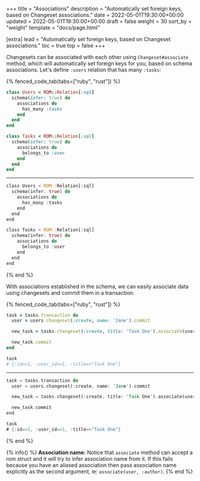 +++
title = "Associations"
description = "Automatically set foreign keys, based on Changeset associations."
date = 2022-05-01T19:30:00+00:00
updated = 2022-05-01T19:30:00+00:00
draft = false
weight = 30
sort_by = "weight"
template = "docs/page.html"

[extra]
lead = "Automatically set foreign keys, based on Changeset associations."
toc = true
top = false
+++

Changesets can be associated with each other using `Changeset#associate` method, which will automatically set foreign keys for you, based on schema associations. Let's define `:users` relation that has many `:tasks`:

{% fenced_code_tab(tabs=["ruby", "rust"]) %}

```ruby
class Users < ROM::Relation[:sql]
  schema(infer: true) do
    associations do
      has_many :tasks
    end
  end
end

class Tasks < ROM::Relation[:sql]
  schema(infer: true) do
    associations do
      belongs_to :user
    end
  end
end
```

---

```rust
class Users < ROM::Relation[:sql]
  schema(infer: true) do
    associations do
      has_many :tasks
    end
  end
end

class Tasks < ROM::Relation[:sql]
  schema(infer: true) do
    associations do
      belongs_to :user
    end
  end
end
```

{% end %}

With associations established in the schema, we can easily associate data using changesets and commit them in a transaction:

{% fenced_code_tab(tabs=["ruby", "rust"]) %}

```ruby
task = tasks.transaction do
  user = users.changeset(:create, name: 'Jane').commit

  new_task = tasks.changeset(:create, title: 'Task One').associate(user)

  new_task.commit
end

task
# {:id=>1, :user_id=>1, :title=>"Task One"}
```

---

```rust
task = tasks.transaction do
  user = users.changeset(:create, name: 'Jane').commit

  new_task = tasks.changeset(:create, title: 'Task One').associate(user)

  new_task.commit
end

task
# {:id=>1, :user_id=>1, :title=>"Task One"}
```

{% end %}

{% info() %}
**Association name:** Notice that `associate` method can accept a rom struct and it will try to infer association name from it. If this fails because you have an aliased association then pass association name explicitly as the second argument, ie: `associate(user, :author)`.
{% end %}
